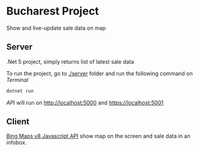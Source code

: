 # Bucharest Project

Show and live-update sale data on map

## Server

.Net 5 project, simply returns list of latest sale data

To run the project, go to [./server](./server) folder and run the following command on _Terminal_

```bash
dotnet run
```

_API_ will run on [http://localhost:5000](http://localhost:5000) and [https://localhost:5001](https://localhost:5001)

## Client

[Bing Maps v8 Javascript API](https://docs.microsoft.com/en-us/bingmaps/getting-started/) show map on the screen and sale data in an infobox.
